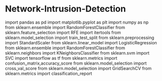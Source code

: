 # Network-Intrusion-Detection
import pandas as pd
import matplotlib.pyplot as plt
import numpy as np
from sklearn.ensemble import RandomForestClassifier
from sklearn.feature_selection import RFE
import itertools
from sklearn.model_selection import train_test_split
from sklearn.preprocessing import StandardScaler
from sklearn.linear_model import LogisticRegression
from sklearn.ensemble import RandomForestClassifier
from sklearn.neighbors import KNeighborsClassifier
from sklearn.svm import SVC
import tensorflow as tf
from sklearn.metrics import confusion_matrix,accuracy_score
from sklearn.model_selection import cross_val_score
from sklearn.model_selection import GridSearchCV
from sklearn.metrics import classification_report
